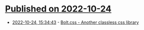 # [Published on 2022-10-24](index.md)

* [2022-10-24, 15:34:43](https://lobste.rs/s/rombme/bolt_css_another_classless_css_library) - [Bolt.css - Another classless css library](https://boltcss.com)
